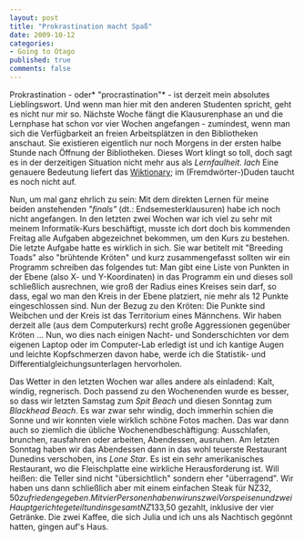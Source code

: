 ```yaml
--- 
layout: post
title: "Prokrastination macht Spaß"
date: 2009-10-12
categories: 
- Going to Otago
published: true
comments: false
---
```

Prokrastination - oder* "procrastination"* - ist derzeit mein absolutes Lieblingswort. Und wenn man hier mit den anderen Studenten spricht, geht es nicht nur mir so. Nächste Woche fängt die Klausurenphase an und die Lernphase hat schon vor vier Wochen angefangen - zumindest, wenn man sich die Verfügbarkeit an freien Arbeitsplätzen in den Bibliotheken anschaut. Sie existieren eigentlich nur noch Morgens in der ersten halbe Stunde nach Öffnung der Bibliotheken.
Dieses Wort klingt so toll, doch sagt es in der derzeitigen Situation nicht mehr aus als *Lernfaulheit*. *lach* Eine genauere Bedeutung liefert das [Wiktionary](http://de.wiktionary.org/wiki/Prokrastination); im (Fremdwörter-)Duden taucht es noch nicht auf.

<!-- more -->

Nun, um mal ganz ehrlich zu sein: Mit dem direkten Lernen für meine beiden anstehenden *"finals"* (dt.: Endsemesterklausuren) habe ich noch nicht angefangen. In den letzten zwei Wochen war ich viel zu sehr mit meinem Informatik-Kurs beschäftigt, musste ich dort doch bis kommenden Freitag alle Aufgaben abgezeichnet bekommen, um den Kurs zu bestehen.
Die letzte Aufgabe hatte es wirklich in sich. Sie war betitelt mit "Breeding Toads" also "brühtende Kröten" und kurz zusammengefasst sollten wir ein Programm schreiben das folgendes tut: Man gibt eine Liste von Punkten in der Ebene (also X- und Y-Koordinaten) in das Programm ein und dieses soll schließlich ausrechnen, wie groß der Radius eines Kreises sein darf, so dass, egal wo man den Kreis in der Ebene platziert, nie mehr als 12 Punkte eingeschlossen sind.
Nun der Bezug zu den Kröten: Die Punkte sind Weibchen und der Kreis ist das Territorium eines Männchens. Wir haben derzeit alle (aus dem Computerkurs) recht große Aggressionen gegenüber Kröten ...
Nun, wo dies nach einigen Nacht- und Sonderschichten vor dem eigenen Laptop oder im Computer-Lab erledigt ist und ich kantige Augen und leichte Kopfschmerzen davon habe, werde ich die Statistik- und Differentialgleichungsunterlagen hervorholen.

Das Wetter in den letzten Wochen war alles andere als einladend: Kalt, windig, regnerisch. Doch passend zu den Wochenenden wurde es besser, so dass wir letzten Samstag zum *Spit Beach* und diesen Sonntag zum *Blackhead Beach*. Es war zwar sehr windig, doch immerhin schien die Sonne und wir konnten viele wirklich schöne Fotos machen.
Das war dann auch so ziemlich die übliche Wochenendbeschäftigung: Ausschlafen, brunchen, rausfahren oder arbeiten, Abendessen, ausruhen.
Am letzten Sonntag haben wir das Abendessen dann in das wohl teuerste Restaurant Dunedins verschoben, ins *Lone Star*. Es ist ein sehr amerikanisches Restaurant, wo die Fleischplatte eine wirkliche Herausforderung ist. Will heißen: die Teller sind nicht "übersichtlich" sondern eher "überragend". Wir haben uns dann schließlich aber mit einem einfachen Steak für NZ$32,50 zufrieden gegeben. Mit vier Personen haben wir uns zwei Vorspeisen und zwei Hauptgerichte geteilt und insgesamt NZ$133,50 gezahlt, inklusive der vier Getränke. Die zwei Kaffee, die sich Julia und ich uns als Nachtisch gegönnt hatten, gingen auf's Haus.
